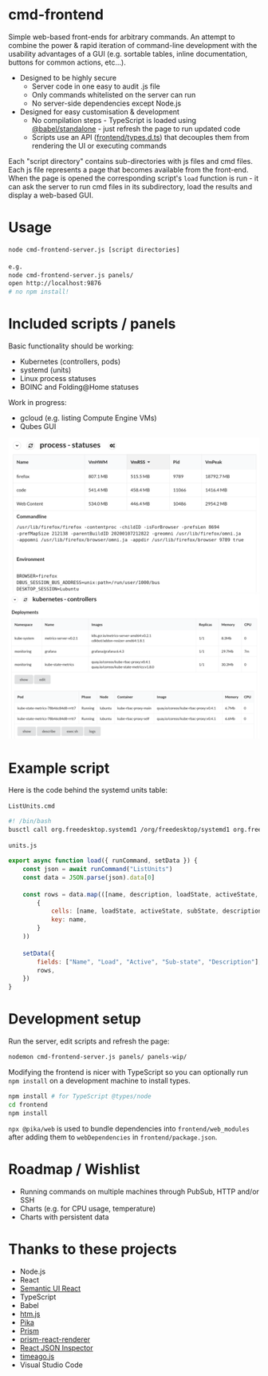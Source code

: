# cmd-frontend

Simple web-based front-ends for arbitrary commands. An attempt to combine the power & rapid iteration of command-line development with the usability advantages of a GUI (e.g. sortable tables, inline documentation, buttons for common actions, etc...).

* Designed to be highly secure
  * Server code in one easy to audit .js file
  * Only commands whitelisted on the server can run
  * No server-side dependencies except Node.js
* Designed for easy customisation & development
  * No compilation steps - TypeScript is loaded using [@babel/standalone](https://babeljs.io/docs/en/babel-standalone) - just refresh the page to run updated code
  * Scripts use an API ([frontend/types.d.ts](frontend/types.d.ts)) that decouples them from rendering the UI or executing commands

Each "script directory" contains sub-directories with js files and cmd files. Each js file represents a page that becomes available from the front-end. When the page is opened the corresponding script's `load` function is run - it can ask the server to run cmd files in its subdirectory, load the results and display a web-based GUI.

# Usage

```bash
node cmd-frontend-server.js [script directories]

e.g.
node cmd-frontend-server.js panels/
open http://localhost:9876
# no npm install!
```

# Included scripts / panels

Basic functionality should be working:

* Kubernetes (controllers, pods)
* systemd (units)
* Linux process statuses
* BOINC and Folding@Home statuses

Work in progress:

* gcloud (e.g. listing Compute Engine VMs)
* Qubes GUI

![screenshot of process statuses](docs/process-statuses-1.png)
![screenshot of Kubernetes deployments](docs/kubernetes-controllers-1.png)

# Example script

Here is the code behind the systemd units table:

`ListUnits.cmd`
```bash
#! /bin/bash
busctl call org.freedesktop.systemd1 /org/freedesktop/systemd1 org.freedesktop.systemd1.Manager ListUnits --json=pretty 
```

`units.js`
```js
export async function load({ runCommand, setData }) {
    const json = await runCommand("ListUnits")
    const data = JSON.parse(json).data[0]

    const rows = data.map(([name, description, loadState, activeState, subState, following, path, jobId, jobType, jobPath]) => (
        {
            cells: [name, loadState, activeState, subState, description],
            key: name,
        }
    ))

    setData({
        fields: ["Name", "Load", "Active", "Sub-state", "Description"],
        rows,
    })
}
```

# Development setup

Run the server, edit scripts and refresh the page:

```bash
nodemon cmd-frontend-server.js panels/ panels-wip/
```

Modifying the frontend is nicer with TypeScript so you can optionally run `npm install` on a development machine to install types.

```bash
npm install # for TypeScript @types/node
cd frontend
npm install
```

`npx @pika/web` is used to bundle dependencies into `frontend/web_modules` after adding them to `webDependencies` in `frontend/package.json`.

# Roadmap / Wishlist

* Running commands on multiple machines through PubSub, HTTP and/or SSH
* Charts (e.g. for CPU usage, temperature)
* Charts with persistent data


# Thanks to these projects

* Node.js
* React
* [Semantic UI React](https://react.semantic-ui.com/)
* TypeScript
* Babel
* [htm.js](https://github.com/developit/htm)
* [Pika](https://www.pika.dev)
* [Prism](https://prismjs.com/)
* [prism-react-renderer](https://github.com/FormidableLabs/prism-react-renderer)
* [React JSON Inspector](https://github.com/Lapple/react-json-inspector)
* [timeago.js](https://github.com/hustcc/timeago.js)
* Visual Studio Code